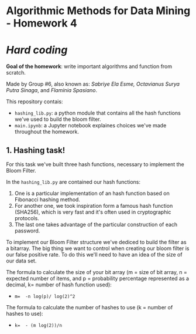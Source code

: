 # Algorithmic Methods for Data Mining - Homework 4
# *Hard coding*
**Goal of the homework**: write important algorithms and function from scratch.

Made by Group #6, also known as: *Sabriye Ela Esme, Octavianus Surya Putra 
Sinaga*, and *Flaminia Spasiano*.

This repository contais:
* `hashing_lib.py`: a python module that contains all the hash functions we've used to build the bloom filter.
* `main.ipynb`: a Jupyter notebook explaines choices we've made throughout the homework. 


## 1. Hashing task!
For this task we've built three hash functions, necessary to implement the Bloom Filter. 

In the `hashing_lib.py` are contained our hash functions: 
1. One is a particular implementation of an hash function based on Fibonacci hashing method.
2. For another one, we took inspiration form a famous hash function (SHA256), which is very fast and it's often used in cryptographic protocols.
3. The last one takes advantage of the particular construction of each password.

To implement our Bloom Filter structure we've dediced to build the filter as a bitarray. The big thing we want to control when creating our bloom filter is our false positive rate. To do this we'll need to have an idea of the size of our data set.

The formula to calculate the size of your bit array (m = size of bit array, n = expected number of items, and p = probability percentage represented as a decimal, k= number of hash function used):
* `m=  -n log(p)/ log(2)^2 `

The formula to calculate the number of hashes to use (k = number of hashes to use):
* `k=  - (m log(2))/n `
